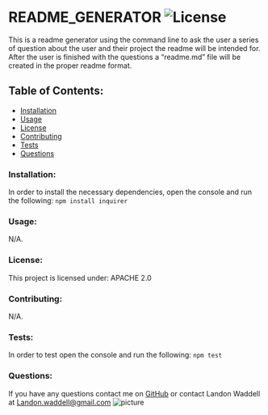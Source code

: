 # README_GENERATOR  ![License](https://img.shields.io/badge/License-Apache%202.0-blue.svg)
This is a readme generator using the command line to ask the user a series of question about the user and their project  the readme will be intended for. After the user is finished  with the questions a “readme.md” file will be created in the proper readme format.
## Table of Contents:
* [Installation](#installation)
* [Usage](#usage)
* [License](#license)
* [Contributing](#contributing)
* [Tests](#tests)
* [Questions](#questions)
### Installation:
In order to install the necessary dependencies, open the console and run the following:
```npm install inquirer```
### Usage:
N/A.
### License:
This project is licensed under:
APACHE 2.0
### Contributing:
N/A.
### Tests:
In order to test open the console and run the following:
```npm test```
### Questions:
If you have any questions contact me on [GitHub](https://github.com/Landon0615) or contact 
Landon Waddell at Landon.waddell@gmail.com
![picture](https://github.com/Landon0615.png?size=80)
    
 